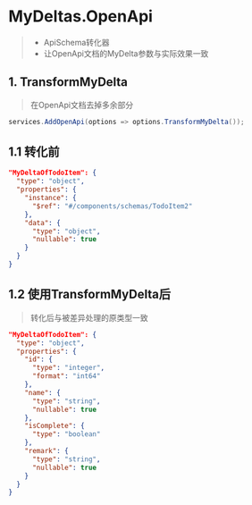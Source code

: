 # MyDeltas.OpenApi
>* ApiSchema转化器
>* 让OpenApi文档的MyDelta参数与实际效果一致

## 1. TransformMyDelta
>在OpenApi文档去掉多余部分
~~~csharp
services.AddOpenApi(options => options.TransformMyDelta());
~~~

## 1.1 转化前
~~~json
"MyDeltaOfTodoItem": {
  "type": "object",
  "properties": {
    "instance": {
      "$ref": "#/components/schemas/TodoItem2"
    },
    "data": {
      "type": "object",
      "nullable": true
    }
  }
}
~~~

## 1.2 使用TransformMyDelta后
>转化后与被差异处理的原类型一致
~~~json
"MyDeltaOfTodoItem": {
  "type": "object",
  "properties": {
    "id": {
      "type": "integer",
      "format": "int64"
    },
    "name": {
      "type": "string",
      "nullable": true
    },
    "isComplete": {
      "type": "boolean"
    },
    "remark": {
      "type": "string",
      "nullable": true
    }
  }
}
~~~